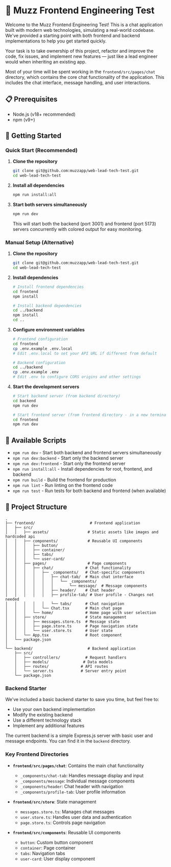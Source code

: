 # 🧪 Muzz Frontend Engineering Test

Welcome to the Muzz Frontend Engineering Test! This is a chat application built with modern web technologies, simulating a real-world codebase. We've provided a starting point with both frontend and backend implementations to help you get started quickly.

Your task is to take ownership of this project, refactor and improve the code, fix issues, and implement new features — just like a lead engineer would when inheriting an existing app.

Most of your time will be spent working in the `frontend/src/pages/chat` directory, which contains the core chat functionality of the application. This includes the chat interface, message handling, and user interactions.

## 📋 Prerequisites

- Node.js (v18+ recommended)
- npm (v9+)

## 🚀 Getting Started

### Quick Start (Recommended)

1. **Clone the repository**
   ```bash
   git clone git@github.com:muzzapp/web-lead-tech-test.git
   cd web-lead-tech-test
   ```

2. **Install all dependencies**
   ```bash
   npm run install:all
   ```

3. **Start both servers simultaneously**
   ```bash
   npm run dev
   ```

   This will start both the backend (port 3001) and frontend (port 5173) servers concurrently with colored output for easy monitoring.

### Manual Setup (Alternative)

1. **Clone the repository**
   ```bash
   git clone git@github.com:muzzapp/web-lead-tech-test.git
   cd web-lead-tech-test
   ```

2. **Install dependencies**
   ```bash
   # Install frontend dependencies
   cd frontend
   npm install

   # Install backend dependencies
   cd ../backend
   npm install
   cd ..
   ```

3. **Configure environment variables**
   ```bash
   # Frontend configuration
   cd frontend
   cp .env.example .env.local
   # Edit .env.local to set your API URL if different from default

   # Backend configuration
   cd ../backend
   cp .env.example .env
   # Edit .env to configure CORS origins and other settings
   ```

4. **Start the development servers**
   ```bash
   # Start backend server (from backend directory)
   cd backend
   npm run dev

   # Start frontend server (from frontend directory - in a new terminal)
   cd frontend
   npm run dev
   ```

## 📜 Available Scripts

- `npm run dev` - Start both backend and frontend servers simultaneously
- `npm run dev:backend` - Start only the backend server
- `npm run dev:frontend` - Start only the frontend server  
- `npm run install:all` - Install dependencies for root, frontend, and backend
- `npm run build` - Build the frontend for production
- `npm run lint` - Run linting on the frontend code
- `npm run test` - Run tests for both backend and frontend (when available)

## 📁 Project Structure

```
.
├── frontend/                        # Frontend application
│   ├── src/
│   │   ├── assets/                 # Static assets like images and hardcoded api
│   │   ├── components/             # Reusable UI components
│   │   │   ├── button/
│   │   │   ├── container/    
│   │   │   ├── tabs/            
│   │   │   └── user-card/    
│   │   ├── pages/                  # Page components
│   │   │   ├── chat/              # Chat functionality
│   │   │   │   ├── _components/   # Chat-specific components
│   │   │   │   │   ├── chat-tab/  # Main chat interface
│   │   │   │   │   │   └── _components/
│   │   │   │   │   │       └── message/  # Message components
│   │   │   │   │   ├── header/    # Chat header
│   │   │   │   │   ├── profile-tab/ # User profile - Changes not needed
│   │   │   │   │   └── tabs/      # Chat navigation
│   │   │   │   └── Chat.tsx       # Main chat page
│   │   │   └── home/              # Home page with user selection
│   │   ├── store/                 # State management
│   │   │   ├── messages.store.ts  # Message state
│   │   │   ├── page.store.ts      # Page navigation state
│   │   │   └── user.store.ts      # User state
│   │   └── App.tsx                # Root component
│   └── package.json
│
└── backend/                        # Backend application
    ├── src/
    │   ├── controllers/           # Request handlers
    │   ├── models/               # Data models
    │   ├── routes/              # API routes
    │   └── server.ts            # Server entry point
    └── package.json
```

### Backend Starter

We've included a basic backend starter to save you time, but feel free to:
- Use your own backend implementation
- Modify the existing backend
- Use a different technology stack
- Implement any additional features

The current backend is a simple Express.js server with basic user and message endpoints. You can find it in the `backend` directory.

### Key Frontend Directories

- **`frontend/src/pages/chat`**: Contains the main chat functionality
  - `_components/chat-tab`: Handles message display and input
  - `_components/message`: Individual message components
  - `_components/header`: Chat header with navigation
  - `_components/profile-tab`: User profile information

- **`frontend/src/store`**: State management
  - `messages.store.ts`: Manages chat messages
  - `user.store.ts`: Handles user data and authentication
  - `page.store.ts`: Controls page navigation

- **`frontend/src/components`**: Reusable UI components
  - `button`: Custom button component
  - `container`: Page container
  - `tabs`: Navigation tabs
  - `user-card`: User display component
